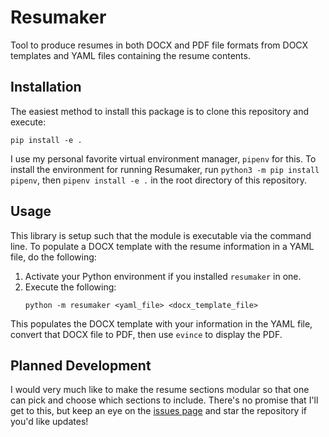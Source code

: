 # Resumaker

Tool to produce resumes in both DOCX and PDF file formats from DOCX templates and YAML files containing the resume contents.

## Installation

The easiest method to install this package is to clone this repository and execute:

```
pip install -e .
```

I use my personal favorite virtual environment manager, `pipenv` for this. To install the environment for running Resumaker, run `python3 -m pip install pipenv`, then `pipenv install -e .` in the root directory of this repository.

## Usage

This library is setup such that the module is executable via the command line. To populate a DOCX template with the resume information in a YAML file, do the following:

1. Activate your Python environment if you installed `resumaker` in one.
2. Execute the following:
    ```
    python -m resumaker <yaml_file> <docx_template_file>
    ```
    
This populates the DOCX template with your information in the YAML file, convert that DOCX file to PDF, then use `evince` to display the PDF.

## Planned Development

I would very much like to make the resume sections modular so that one can pick and choose which sections to include. There's no promise that I'll get to this, but keep an eye on the [issues page](https://github.com/dcolli23/resumaker/issues) and star the repository if you'd like updates!